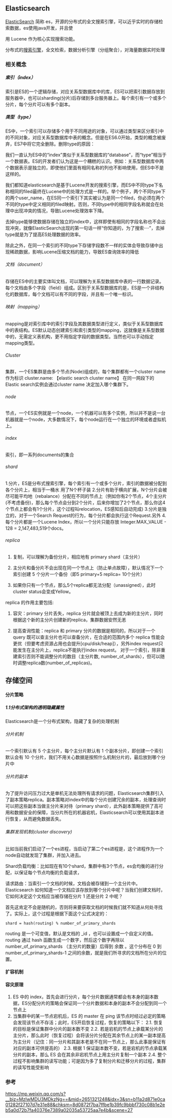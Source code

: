 ## Elasticsearch

[ElasticSearch](https://so.csdn.net/so/search?q=ElasticSearch&spm=1001.2101.3001.7020) 简称 es，开源的分布式的全文搜索引擎，可以近乎实时的存储检索数据，es使用java开发，并且使

用 Lucene 作为核心实现搜索功能。

分布式的[搜索引擎](https://so.csdn.net/so/search?q=搜索引擎&spm=1001.2101.3001.7020)，全文检索，数据分析引擎（分组聚合），对海量数据实时处理

### 相关概念

##### 索引（index）

索引是ES的一个逻辑存储，对应关系型数据库中的库，ES可以把索引数据存放到服务器中，也可以sharding(分片)后存储到多台服务器上。每个索引有一个或多个分片，每个分片可以有多个副本。

##### 类型（type）

ES中，一个索引可以存储多个用于不同用途的对象，可以通过类型来区分索引中的不同对象，对应关系型数据库中表的概念。但是在ES6.0开始，类型的概念被废弃，ES7中将它完全删除。删除type的原因：

我们一直认为ES中的“index”类似于关系型数据库的“database”，而“type”相当于一个数据表。ES的开发者们认为这是一个糟糕的认识。例如：关系型数据库中两个数据表示是独立的，即使他们里面有相同名称的列也不影响使用，但ES中不是这样的。

我们都知道elasticsearch是基于Lucene开发的搜索引擎，而ES中不同type下名称相同的filed最终在Lucene中的处理方式是一样的。举个例子，两个不同type下的两个user_name，在ES同一个索引下其实被认为是同一个filed，你必须在两个不同的type中定义相同的filed映射。否则，不同type中的相同字段名称就会在处理中出现冲突的情况，导致Lucene处理效率下降。

去掉type能够使数据存储在独立的index中，这样即使有相同的字段名称也不会出现冲突，就像ElasticSearch出现的第一句话一样“你知道的，为了搜索····”，去掉type就是为了提高ES处理数据的效率。

除此之外，在同一个索引的不同type下存储字段数不一样的实体会导致存储中出现稀疏数据，影响Lucene压缩文档的能力，导致ES查询效率的降低

###### 文档（document）

存储在ES中的主要实体叫文档，可以理解为关系型数据库中表的一行数据记录。每个文档由多个字段（field）组成。区别于关系型数据库的是，ES是一个非结构化的数据库，每个文档可以有不同的字段，并且有一个唯一标识。

###### 映射（mapping）

mapping是对索引库中的索引字段及其数据类型进行定义，类似于关系型数据库中的表结构。ES默认动态创建索引和索引类型的mapping，这就像是关系型数据中的，无需定义表机构，更不用指定字段的数据类型。当然也可以手动指定mapping类型。


###### Cluster

集群，一个ES集群是由多个节点(Node)组成的，每个集群都有一个cluster name 作为标识
cluster.name: 【elastic search cluster name】
在同一网段下的Elastic search实例会通过cluster name 决定加入哪个集群下。

###### node

节点，一个ES实例就是一个node，一个机器可以有多个实例，所以并不是说一台机器就是一个node，大多数情况下，每个node运行在一个独立的环境或者虚拟机上。

###### index

索引，即一系列documents的集合

###### shard

1.分片，ES是分布式搜索引擎，每个索引有一个或多个分片，索引的数据被分配到各个分片上，相当于一桶水   用了N个杯子装
2.分片有助于横向扩展，N个分片会被尽可能平均地（rebalance）分配在不同的节点上（例如你有2个节点，4个主分片(不考虑备份)，那么每个节点会分到2个分片，后来你增加了2个节点，那么你这4个节点上都会有1个分片，这个过程叫relocation，ES感知后自动完成)
3.分片是独立的，对于一个Search Request的行为，每个分片都会执行这个Request.另外
4.每个分片都是一个Lucene Index，所以一个分片只能存放 Integer.MAX_VALUE - 128 = 2,147,483,519个docs。

###### replica

1. 复制，可以理解为备份分片，相应地有 primary shard（主分片）

2. 主分片和备分片不会出现在同一个节点上（防止单点故障），默认情况下一个索引创建 5 个分片一个备份（即5 primary+5 replica= 10个分片）

3. 如果你只有一个节点，那么5个replica都无法分配（unassigned），此时cluster status会变成Yellow。

replica 的作用主要包括: 

1. 容灾：primary 分片丢失，replica 分片就会被顶上去成为新的主分片，同时根据这个新的主分片创建新的replica，集群数据安然无恙 

2. 提高查询性能：replica 和 primary 分片的数据是相同的，所以对于一个 query 既可以查主分片也可以查备分片，在合适的范围内多个 replica 性能会更优（但要考虑资源占用也会提升[cpu/disk/heap]），另外index request只能发生在主分片上，replica不能执行index request。 对于一个索引，除非重建索引否则不能调整分片的数目（主分片数, number_of_shards），但可以随时调整replica数(number_of_replicas)。



## **存储空间**

#### 分片策略

##### 1.1分布式架构的透明隐藏属性

Elasticsearch是一个分布式架构，隐藏了复杂的处理机制

###### 分片机制

一个索引默认有 5 个主分片，每个主分片默认有 1 个副本分片，即创建一个索引默认会有 10 个分片，我们不用关心数据是按照什么机制分片的，最后放到哪个分片中

###### 分片的副本

为了提升访问压力过大是单机无法处理所有请求的问题，Elasticsearch集群引入了副本策略replica。副本策略对index中的每个分片创建冗余的副本，处理查询时可以把这些副本当做主分片来对待（primary shard），此外副本策略提供了高可用和数据安全的保障，当分片所在的机器宕机，Elasticsearch可以使用其副本进行恢复，从而避免数据丢失。

###### 集群发现机制(cluster discovery)

比如当前我们启动了一个es进程，当启动了第二个es进程是，这个进程作为一个node自动就发现了集群，并加入进去。

Shard负载均衡：比如现在有10个shard，集群中有3个节点，es会均衡的进行分配，以保证每个节点均衡的负载请求，

请求路由：当索引一个文档的时候，文档会被存储到一个主分片中。 Elasticsearch 如何知道一个文档应该存放到哪个分片中呢？当我们创建文档时，它如何决定这个文档应当被存储在分片 1 还是分片 2 中呢？

首先这肯定不会是随机的，否则将来要获取文档的时候我们就不知道从何处寻找了。实际上，这个过程是根据下面这个公式决定的：

`shard = hash(routing) % number_of_primary_shards`

routing 是一个可变值，默认是文档的 _id ，也可以设置成一个自定义的值。 routing 通过 hash 函数生成一个数字，然后这个数字再除以 number_of_primary_shards （主分片的数量）后得到 余数 。这个分布在 0 到 number_of_primary_shards-1 之间的余数，就是我们所寻求的文档所在分片的位置。

#### 扩容机制



#### 容灾原理

1. ES 中的 index，首先会进行分片，每个分片数据通常都会有本身的副本数据，ES分配分片的策略会保证同一个分片数据和本身的副本不会分配到同一个节点上
2. 当集群中的某一节点宕机后，ES 的 master 在 ping 该节点时经过必定的策略会发现该节点不存活；此时，ES开启恢复过程，恢复的策略以下：
   2.1.  恢复的目标是保证集群中分片的副本数不变
   2.2.  若是宕机的节点上承载某分片的主分片，那么此时（恢复过程）会将该分片分配在其余节点上的某一副本提高为主分片（记住：同一分片和其副本老是不在同一节点上，那么此事是保证有对应的副本可供提高的）
   2.3.  根据 1 保证副本数不变，若是宕机的节点承载某分片的副本，那么 ES 会在其余非宕机节点上用主分片复制一个副本
   2.4.  整个过程不影响集群的读写功能；可是因为多了复制分片和迁移分片的过程，集群的读写性能受影响 



### 参考

https://mp.weixin.qq.com/s?__biz=MzIwMDU3MDkzNg==&mid=2651321248&idx=3&sn=b11a2d871e0ca01282f27107d7e31e88&chksm=8d0872f7ba7ffbe1b39fc9bbbf730c08b1e2eb5a0d72b7fa40376e7389a02035a53725aa7e4b&scene=27
